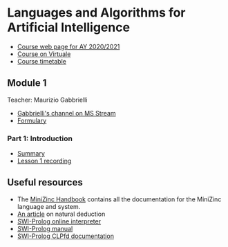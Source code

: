 # Languages and Algorithms for Artificial Intelligence

- [Course web page for AY 2020/2021](https://www.unibo.it/en/teaching/course-unit-catalogue/course-unit/2020/446595)
- [Course on Virtuale](https://virtuale.unibo.it/course/view.php?id=18894)
- [Course timetable](https://www.unibo.it/en/teaching/course-unit-catalogue/course-unit/2020/446595/orariolezioni#447780)

## Module 1
Teacher: Maurizio Gabbrielli

- [Gabbrielli's channel on MS Stream](https://web.microsoftstream.com/user/f9f103f3-1732-4b8e-8ba9-fff748a59273)
- [Formulary](formulary/formulary.pdf)

### Part 1: Introduction

- [Summary](1%20-%20Introduction.md)
- [Lesson 1 recording](https://web.microsoftstream.com/video/65b0bf2d-8bbd-4a3b-b405-43dea4a962df)

## Useful resources

- The [MiniZinc Handbook](https://www.minizinc.org/doc-2.5.0/en/index.html) contains all the documentation for the MiniZinc language and system.
- [An article](https://zitoc.com/natural-deduction/) on natural deduction
- [SWI-Prolog online interpreter](https://swish.swi-prolog.org/)
- [SWI-Prolog manual](https://www.swi-prolog.org/pldoc/man?section=overview)
- [SWI-Prolog CLPfd documentation](https://www.swi-prolog.org/man/clpfd.html)
